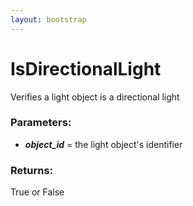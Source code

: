 ```yaml
---
layout: bootstrap
---
```


# IsDirectionalLight

Verifies a light object is a directional light
        

### Parameters:

- ***object_id*** = the light object's identifier
        

### Returns:


True or False
        
